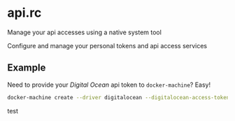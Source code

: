 # api.rc
Manage your api accesses using a native system tool

Configure and manage your personal tokens and api access services

## Example

Need to provide your *Digital Ocean* api token to `docker-machine`?  Easy!

```bash
docker-machine create --driver digitalocean --digitalocean-access-token=$(api get --token digitalocean)
```
test
